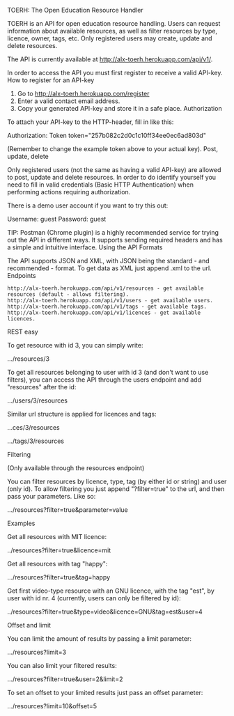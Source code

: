 
TOERH: The Open Education Resource Handler

TOERH is an API for open education resource handling. Users can request information about available resources, as well as filter resources by type, licence, owner, tags, etc. Only registered users may create, update and delete resources.

The API is currently available at http://alx-toerh.herokuapp.com/api/v1/.

In order to access the API you must first register to receive a valid API-key.
How to register for an API-key

1. Go to http://alx-toerh.herokuapp.com/register
2. Enter a valid contact email address.
3. Copy your generated API-key and store it in a safe place.
Authorization

To attach your API-key to the HTTP-header, fill in like this:

Authorization: Token token="257b082c2d0c1c10ff34ee0ec6ad803d"

(Remember to change the example token above to your actual key).
Post, update, delete

Only registered users (not the same as having a valid API-key) are allowed to post, update and delete resources. In order to do identify yourself you need to fill in valid credentials (Basic HTTP Authentication) when performing actions requiring authorization.

There is a demo user account if you want to try this out:

Username: guest
Password: guest

TIP: Postman (Chrome plugin) is a highly recommended service for trying out the API in different ways. It supports sending required headers and has a simple and intuitive interface.
Using the API
Formats

The API supports JSON and XML, with JSON being the standard - and recommended - format. To get data as XML just append .xml to the url.
Endpoints

    http://alx-toerh.herokuapp.com/api/v1/resources - get available resources (default - allows filtering).
    http://alx-toerh.herokuapp.com/api/v1/users - get available users.
    http://alx-toerh.herokuapp.com/api/v1/tags - get available tags.
    http://alx-toerh.herokuapp.com/api/v1/licences - get available licences.

REST easy

To get resource with id 3, you can simply write:

.../resources/3

To get all resources belonging to user with id 3 (and don't want to use filters), you can access the API through the users endpoint and add "resources" after the id:

.../users/3/resources

Similar url structure is applied for licences and tags:

...ces/3/resources

.../tags/3/resources

Filtering

(Only available through the resources endpoint)

You can filter resources by licence, type, tag (by either id or string) and user (only id). To allow filtering you just append "?filter=true" to the url, and then pass your parameters. Like so:

.../resources?filter=true&parameter=value

Examples

Get all resources with MIT licence:

../resources?filter=true&licence=mit

Get all resources with tag "happy":

.../resources?filter=true&tag=happy

Get first video-type resource with an GNU licence, with the tag "est", by user with id nr. 4 (currently, users can only be filtered by id):

../resources?filter=true&type=video&licence=GNU&tag=est&user=4

Offset and limit

You can limit the amount of results by passing a limit parameter:

.../resources?limit=3

You can also limit your filtered results:

.../resources?filter=true&user=2&limit=2

To set an offset to your limited results just pass an offset parameter:

.../resources?limit=10&offset=5

